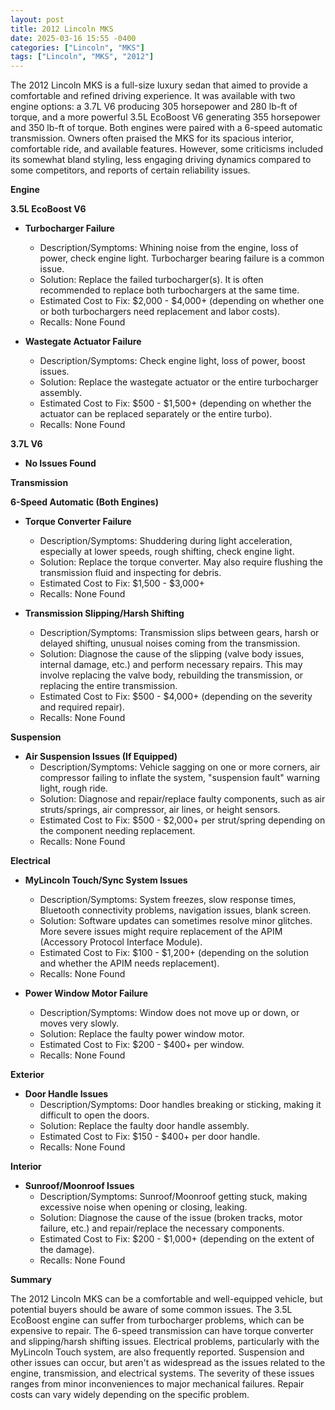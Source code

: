 ```yaml
---
layout: post
title: 2012 Lincoln MKS
date: 2025-03-16 15:55 -0400
categories: ["Lincoln", "MKS"]
tags: ["Lincoln", "MKS", "2012"]
---
```

The 2012 Lincoln MKS is a full-size luxury sedan that aimed to provide a comfortable and refined driving experience. It was available with two engine options: a 3.7L V6 producing 305 horsepower and 280 lb-ft of torque, and a more powerful 3.5L EcoBoost V6 generating 355 horsepower and 350 lb-ft of torque. Both engines were paired with a 6-speed automatic transmission. Owners often praised the MKS for its spacious interior, comfortable ride, and available features. However, some criticisms included its somewhat bland styling, less engaging driving dynamics compared to some competitors, and reports of certain reliability issues.

**Engine**

**3.5L EcoBoost V6**

*   **Turbocharger Failure**
    *   Description/Symptoms: Whining noise from the engine, loss of power, check engine light. Turbocharger bearing failure is a common issue.
    *   Solution: Replace the failed turbocharger(s). It is often recommended to replace both turbochargers at the same time.
    *   Estimated Cost to Fix: $2,000 - $4,000+ (depending on whether one or both turbochargers need replacement and labor costs).
    *   Recalls: None Found

*   **Wastegate Actuator Failure**
    *   Description/Symptoms: Check engine light, loss of power, boost issues.
    *   Solution: Replace the wastegate actuator or the entire turbocharger assembly.
    *   Estimated Cost to Fix: $500 - $1,500+ (depending on whether the actuator can be replaced separately or the entire turbo).
    *   Recalls: None Found

**3.7L V6**

*   **No Issues Found**

**Transmission**

**6-Speed Automatic (Both Engines)**

*   **Torque Converter Failure**
    *   Description/Symptoms: Shuddering during light acceleration, especially at lower speeds, rough shifting, check engine light.
    *   Solution: Replace the torque converter. May also require flushing the transmission fluid and inspecting for debris.
    *   Estimated Cost to Fix: $1,500 - $3,000+
    *   Recalls: None Found

*   **Transmission Slipping/Harsh Shifting**
    *   Description/Symptoms: Transmission slips between gears, harsh or delayed shifting, unusual noises coming from the transmission.
    *   Solution: Diagnose the cause of the slipping (valve body issues, internal damage, etc.) and perform necessary repairs. This may involve replacing the valve body, rebuilding the transmission, or replacing the entire transmission.
    *   Estimated Cost to Fix: $500 - $4,000+ (depending on the severity and required repair).
    *   Recalls: None Found

**Suspension**

*   **Air Suspension Issues (If Equipped)**
    *   Description/Symptoms: Vehicle sagging on one or more corners, air compressor failing to inflate the system, "suspension fault" warning light, rough ride.
    *   Solution: Diagnose and repair/replace faulty components, such as air struts/springs, air compressor, air lines, or height sensors.
    *   Estimated Cost to Fix: $500 - $2,000+ per strut/spring depending on the component needing replacement.
    *   Recalls: None Found

**Electrical**

*   **MyLincoln Touch/Sync System Issues**
    *   Description/Symptoms: System freezes, slow response times, Bluetooth connectivity problems, navigation issues, blank screen.
    *   Solution: Software updates can sometimes resolve minor glitches. More severe issues might require replacement of the APIM (Accessory Protocol Interface Module).
    *   Estimated Cost to Fix: $100 - $1,200+ (depending on the solution and whether the APIM needs replacement).
    *   Recalls: None Found

*   **Power Window Motor Failure**
    *   Description/Symptoms: Window does not move up or down, or moves very slowly.
    *   Solution: Replace the faulty power window motor.
    *   Estimated Cost to Fix: $200 - $400+ per window.
    *   Recalls: None Found

**Exterior**

*   **Door Handle Issues**
    *   Description/Symptoms: Door handles breaking or sticking, making it difficult to open the doors.
    *   Solution: Replace the faulty door handle assembly.
    *   Estimated Cost to Fix: $150 - $400+ per door handle.
    *   Recalls: None Found

**Interior**

*   **Sunroof/Moonroof Issues**
    *   Description/Symptoms: Sunroof/Moonroof getting stuck, making excessive noise when opening or closing, leaking.
    *   Solution: Diagnose the cause of the issue (broken tracks, motor failure, etc.) and repair/replace the necessary components.
    *   Estimated Cost to Fix: $200 - $1,000+ (depending on the extent of the damage).
    *   Recalls: None Found

**Summary**

The 2012 Lincoln MKS can be a comfortable and well-equipped vehicle, but potential buyers should be aware of some common issues. The 3.5L EcoBoost engine can suffer from turbocharger problems, which can be expensive to repair. The 6-speed transmission can have torque converter and slipping/harsh shifting issues. Electrical problems, particularly with the MyLincoln Touch system, are also frequently reported. Suspension and other issues can occur, but aren't as widespread as the issues related to the engine, transmission, and electrical systems. The severity of these issues ranges from minor inconveniences to major mechanical failures. Repair costs can vary widely depending on the specific problem.


